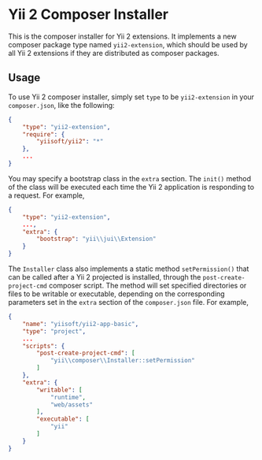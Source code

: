 Yii 2 Composer Installer
========================

This is the composer installer for Yii 2 extensions. It implements a new composer package type named `yii2-extension`,
which should be used by all Yii 2 extensions if they are distributed as composer packages.


Usage
-----

To use Yii 2 composer installer, simply set `type` to be `yii2-extension` in your `composer.json`,
like the following:

```json
{
	"type": "yii2-extension",
	"require": {
		"yiisoft/yii2": "*"
	},
	...
}
```

You may specify a bootstrap class in the `extra` section. The `init()` method of the class will be executed each time
the Yii 2 application is responding to a request. For example,

```json
{
	"type": "yii2-extension",
	...,
	"extra": {
		"bootstrap": "yii\\jui\\Extension"
	}
}
```

The `Installer` class also implements a static method `setPermission()` that can be called after
a Yii 2 projected is installed, through the `post-create-project-cmd` composer script.
The method will set specified directories or files to be writable or executable, depending on
the corresponding parameters set in the `extra` section of the `composer.json` file.
For example,

```json
{
	"name": "yiisoft/yii2-app-basic",
	"type": "project",
	...
	"scripts": {
		"post-create-project-cmd": [
			"yii\\composer\\Installer::setPermission"
		]
	},
	"extra": {
		"writable": [
			"runtime",
			"web/assets"
		],
		"executable": [
			"yii"
		]
	}
}
```

